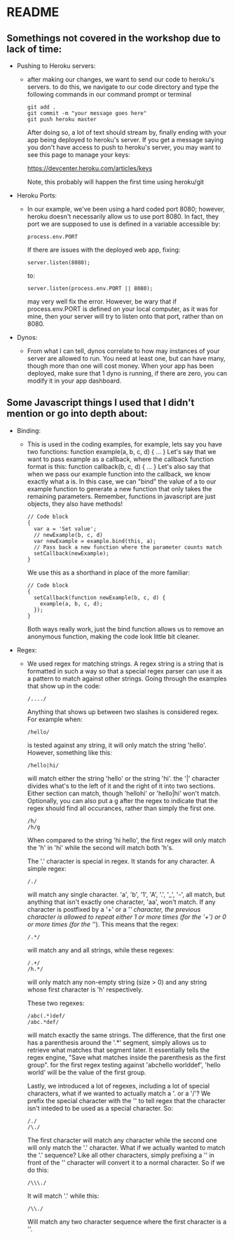 README
======

Somethings not covered in the workshop due to lack of time:
-----------------------------------------------------------

- Pushing to Heroku servers:
  - after making our changes, we want to send our code to heroku's servers.
    to do this, we navigate to our code directory and type the following commands
    in our command prompt or terminal
    
        git add .
        git commit -m "your message goes here"
        git push heroku master
    
    After doing so, a lot of text should stream by, finally ending with your app
    being deployed to heroku's server. If you get a message saying you don't have
    access to push to heroku's server, you may want to see this page to manage your
    keys:
    
    https://devcenter.heroku.com/articles/keys
    
    Note, this probably will happen the first time using heroku/git
    
- Heroku Ports:
  - In our example, we've been using a hard coded port 8080; however, heroku doesn't
    necessarily allow us to use port 8080. In fact, they port we are supposed to use
    is defined in a variable accessible by:
    
        process.env.PORT
    
    If there are issues with the deployed web app, fixing:
    
        server.listen(8080);
    
    to:
    
        server.listen(process.env.PORT || 8080);
    
    may very well fix the error. However, be wary that if process.env.PORT is defined on
    your local computer, as it was for mine, then your server will try to listen onto
    that port, rather than on 8080.
    
- Dynos:
  - From what I can tell, dynos correlate to how may instances of your server are allowed
    to run. You need at least one, but can have many, though more than one will cost money.
    When your app has been deployed, make sure that 1 dyno is running, if there are zero,
    you can modify it in your app dashboard.
    
Some Javascript things I used that I didn't mention or go into depth about:
---------------------------------------------------------------------------

- Binding:
  - This is used in the coding examples, for example, lets say you have two functions:
        function example(a, b, c, d) { ... }
    Let's say that we want to pass example as a callback, where the callback function format is this:
        function callback(b, c, d) { ... }
    Let's also say that when we pass our example function into the callback, we know exactly what a is.
    In this case, we can "bind" the value of a to our example function to generate a new function that only
    takes the remaining parameters. Remember, functions in javascript are just objects, they also have methods!
        
        // Code block
        {
          var a = 'Set value';
          // newExample(b, c, d)
          var newExample = example.bind(this, a);
          // Pass back a new function where the parameter counts match
          setCallback(newExample);
        }
    We use this as a shorthand in place of the more familiar:
        
        // Code block
        {
          setCallback(function newExample(b, c, d) {
            example(a, b, c, d);
          });
        }
    Both ways really work, just the bind function allows us to remove an anonymous function, making the code
    look little bit cleaner.
    
- Regex:
  - We used regex for matching strings. A regex string is a string that is formatted in such a way so that a
    special regex parser can use it as a pattern to match against other strings. Going through the examples that
    show up in the code:

        /..../
    Anything that shows up between two slashes is considered regex. For example when:
    
        /hello/
    is tested against any string, it will only match the string 'hello'. However, something like this:
    
        /hello|hi/
    will match either the string 'hello' or the string 'hi'. the '|' character divides what's to the left of it
    and the right of it into two sections. Either section can match, though 'hellohi' or 'hello|hi' won't match.
    Optionally, you can also put a g after the regex to indicate that the regex should find all occurances, rather than
    simply the first one.
    
        /h/
        /h/g
    When compared to the string 'hi hello', the first regex will only match the 'h' in 'hi' while the second will match both 'h's.
    
    
    
    The '.' character is special in regex. It stands for any character. A simple regex:
    
        /./ 
    will match any single character. 'a', 'b', '1', 'A', '.', '_', '-', all match, but anything that isn't
    exactly one character, 'aa', won't match.
    If any character is postfixed by a '+' or a '*' character, the previous character is
    allowed to repeat either 1 or more times (for the '+') or 0 or more times (for the '*'). This means that the regex:
    
        /.*/
    will match any and all strings, while these regexes:
    
        /.+/
        /h.*/
    will only match any non-empty string (size > 0) and any string whose first character is 'h' respectively.
    
    
    
    These two regexes:
    
        /abc(.*)def/
        /abc.*def/
    will match exactly the same strings. The difference, that the first one has a parenthesis around the '.*' segment, simply
    allows us to retrieve what matches that segment later. It essentially tells the regex engine, "Save what matches inside the parenthesis
    as the first group". for the first regex testing against 'abchello worlddef', 'hello world' will be the value of the first group. 
    
    
    
    Lastly, we introduced a lot of regexes, including a lot of special characters, what if we wanted to actually match a '. or a '/'? We prefix
    the special character with the '\' to tell regex that the character isn't inteded to be used as a special character. So:
    
        /./
        /\./
    The first character will match any character while the second one will only match the '.' character. What if we actually wanted to match the '\.' sequence?
    Like all other characters, simply prefixing a '\' in front of the '\' character will convert it to a normal character. So if we do this:
    
        /\\\./
    It will match '\.' while this:
    
        /\\./
    Will match any two character sequence where the first character is a '\'.
    
    
    
    
    
    
    
    